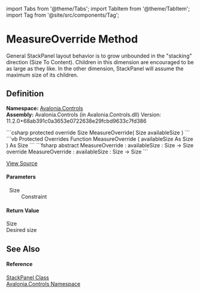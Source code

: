 import Tabs from '@theme/Tabs'; 
import TabItem from '@theme/TabItem'; 
import Tag from '@site/src/components/Tag'; 

# MeasureOverride Method


General StackPanel layout behavior is to grow unbounded in the "stacking" direction (Size To Content). Children in this dimension are encouraged to be as large as they like. In the other dimension, StackPanel will assume the maximum size of its children.



## Definition
**Namespace:** <a href="N_Avalonia_Controls">Avalonia.Controls</a>  
**Assembly:** Avalonia.Controls (in Avalonia.Controls.dll) Version: 11.2.0+68ab391c0a3653e0722638e29fcbd9633c7fd386

<Tabs groupId="api-code-preview">
<TabItem value="csharp" label="C#">
```csharp
protected override Size MeasureOverride(
	Size availableSize
)
```
</TabItem>
<TabItem value="vb" label="VB">
```vb
Protected Overrides Function MeasureOverride ( 
	availableSize As Size
) As Size
```
</TabItem>
<TabItem value="fsharp" label="F#">
```fsharp
abstract MeasureOverride : 
        availableSize : Size -> Size 
override MeasureOverride : 
        availableSize : Size -> Size 
```
</TabItem>
</Tabs>



<a href="https://github.com/AvaloniaUI/Avalonia/tree/master/srcAvalonia.Controls/StackPanel.cs#L234" title="View the source code">View Source</a>



#### Parameters
<dl><dt>  Size</dt><dd>Constraint</dd></dl>

#### Return Value
Size  
Desired size

## See Also


#### Reference
<a href="T_Avalonia_Controls_StackPanel">StackPanel Class</a>  
<a href="N_Avalonia_Controls">Avalonia.Controls Namespace</a>  
